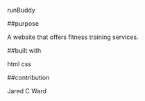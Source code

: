  runBuddy
 
 ##purpose

A website that offers fitness training services.

##built with 

html
css

##contribution

Jared C Ward
